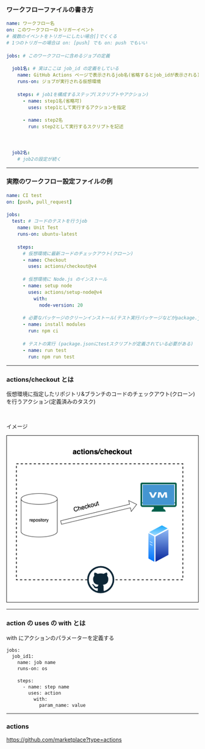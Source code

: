 ### ワークフローファイルの書き方

```yml
name: ワークフロー名
on: このワークフローのトリガーイベント
# 複数のイベントをトリガーにしたい場合[]でくくる
# 1つのトリガーの場合は on: [push] でも on: push でもいい

jobs: # このワークフローに含めるジョブの定義
  
  job1名: # 実はここは job_id の定義をしている
    name: GitHub Actions ページで表示されるjob名(省略するとjob_idが表示される)
    runs-on: ジョブが実行される仮想環境

    steps: # job1を構成するステップ(スクリプトやアクション)
      - name: step1名(省略可)
        uses: step1として実行するアクションを指定

      - name: step2名
        run: step2として実行するスクリプトを記述
        

  
  job2名:
    # job2の設定が続く
```

---

### 実際のワークフロー設定ファイルの例

```yml
name: CI test
on: [push, pull_request]

jobs:
  test: # コードのテストを行うjob
    name: Unit Test
    runs-on: ubuntu-latest

    steps:
      # 仮想環境に最新コードのチェックアウト(クローン)
      - name: Checkout
        uses: actions/checkout@v4

      # 仮想環境に Node.js のインストール
      - name: setup node
        uses: actions/setup-node@v4
          with:
            node-version: 20

      # 必要なパッケージのクリーンインストール(テスト実行パッケージなどがpackage.jsonに記載されている必要がある)
      - name: install modules
        run: npm ci

      # テストの実行 (package.jsonにtestスクリプトが定義されている必要がある)
      - name: run test
        run: npm run test
```

---

### actions/checkout とは

仮想環境に指定したリポジトリ&ブランチのコードのチェックアウト(クローン)を行うアクション(定義済みのタスク)

<br>

イメージ

<img src="./img/actions-checkout.png" />

---

### action の uses の with とは

with にアクションのパラメーターを定義する

```ylm
jobs:
  job_id1:
    name: job name
    runs-on: os

    steps:
      - name: step name
        uses: action
          with:
            param_name: value
```

---

### actions

https://github.com/marketplace?type=actions